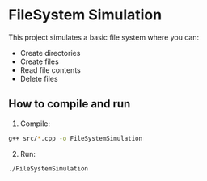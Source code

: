 # FileSystem Simulation

This project simulates a basic file system where you can:
- Create directories
- Create files
- Read file contents
- Delete files

## How to compile and run

1. Compile:
```bash
g++ src/*.cpp -o FileSystemSimulation
```

2. Run:
```bash
./FileSystemSimulation
```

